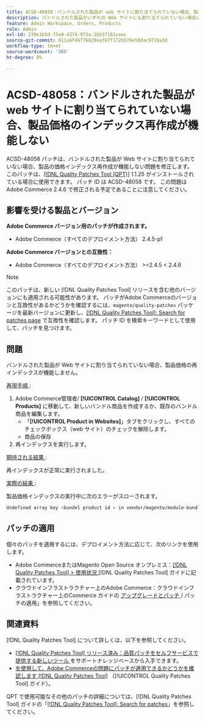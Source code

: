 ```yaml
---
title: ACSD-48058：バンドルされた製品が web サイトに割り当てられていない場合、製品価格のインデックス再作成が機能しない
description: バンドルされた製品がいずれの Web サイトにも割り当てられていない場合に製品の価格の再インデックスが機能しないAdobe Commerceの問題を修正するには、ACSD-48058 パッチを適用してください。
feature: Admin Workspace, Orders, Products
role: Admin
exl-id: 270e1b5d-75e0-4374-973a-2bb37161ceec
source-git-commit: 011a6f46f76029eaf67f172b576e58dac9710a3d
workflow-type: tm+mt
source-wordcount: '365'
ht-degree: 0%

---
```


# ACSD-48058：バンドルされた製品が web サイトに割り当てられていない場合、製品価格のインデックス再作成が機能しない

ACSD-48058 パッチは、バンドルされた製品が Web サイトに割り当てられていない場合、製品の価格インデックス再作成が機能しない問題を修正します。 このパッチは、[[!DNL Quality Patches Tool (QPT)]](https://experienceleague.adobe.com/en/docs/commerce-operations/tools/quality-patches-tool/quality-patches-tool-to-self-serve-quality-patches) 1.1.25 がインストールされている場合に使用できます。 パッチ ID は ACSD-48058 です。 この問題はAdobe Commerce 2.4.6 で修正される予定であることに注意してください。

## 影響を受ける製品とバージョン

**Adobe Commerce バージョン用のパッチが作成されます。**

* Adobe Commerce（すべてのデプロイメント方法） 2.4.5-p1

**Adobe Commerce バージョンとの互換性：**

* Adobe Commerce（すべてのデプロイメント方法） >=2.4.5 &lt; 2.4.6

>[!NOTE]
>
>このパッチは、新しい [!DNL Quality Patches Tool] リリースを含む他のバージョンにも適用される可能性があります。 パッチがAdobe Commerceのバージョンと互換性があるかどうかを確認するには、`magento/quality-patches` パッケージを最新バージョンに更新し、[[!DNL Quality Patches Tool]: Search for patches page](https://experienceleague.adobe.com/tools/commerce-quality-patches/index.html) で互換性を確認します。 パッチ ID を検索キーワードとして使用して、パッチを見つけます。

## 問題

バンドルされた製品が Web サイトに割り当てられていない場合、製品価格の再インデックスが機能しません。

<u> 再現手順 </u>:

1. Adobe Commerce管理者/ **[!UICONTROL Catalog]** / **[!UICONTROL Products]** に移動して、新しいバンドル商品を作成するか、既存のバンドル商品を編集します。
   * 「**[!UICONTROL Product in Websites]**」タブをクリックし、すべてのチェックボックス（web サイト）のチェックを解除します。
   * 商品の保存
1. 再インデックスを実行します。

<u> 期待される結果 </u>:

再インデックスが正常に実行されました。

<u> 実際の結果 </u>:

製品価格インデックスの実行中に次のエラーがスローされます。

```bash
Undefined array key <bundel product id > in vendor/magento/module-bundle/Model/ResourceModel/Indexer/Price/DisabledProductOptionPriceModifier.php on line 117
```

## パッチの適用

個々のパッチを適用するには、デプロイメント方法に応じて、次のリンクを使用します。

* Adobe CommerceまたはMagento Open Source オンプレミス：[[!DNL Quality Patches Tool] > 使用状況 ](/help/tools/quality-patches-tool/usage.md) [!DNL Quality Patches Tool] ガイドに記載されています。
* クラウドインフラストラクチャー上のAdobe Commerce：クラウドインフラストラクチャー上のCommerce ガイドの [ アップグレードとパッチ ](https://experienceleague.adobe.com/docs/commerce-cloud-service/user-guide/develop/upgrade/apply-patches.html)/ パッチの適用」を参照してください。

## 関連資料

[!DNL Quality Patches Tool] について詳しくは、以下を参照してください。

* [[!DNL Quality Patches Tool]  リリース済み：品質パッチをセルフサービスで提供する新しいツール ](https://experienceleague.adobe.com/en/docs/commerce-operations/tools/quality-patches-tool/quality-patches-tool-to-self-serve-quality-patches) をサポートナレッジベースから入手できます。
* [ を使用して、Adobe Commerceの問題にパッチが適用できるかどうかを確認します  [!DNL Quality Patches Tool]](/help/tools/quality-patches-tool/patches-available-in-qpt/check-patch-for-magento-issue-with-magento-quality-patches.md) （[!UICONTROL Quality Patches Tool] ガイド）。


QPT で使用可能なその他のパッチの詳細については、[!DNL Quality Patches Tool] ガイドの「[[!DNL Quality Patches Tool]: Search for patches](https://experienceleague.adobe.com/tools/commerce-quality-patches/index.html)」を参照してください。

